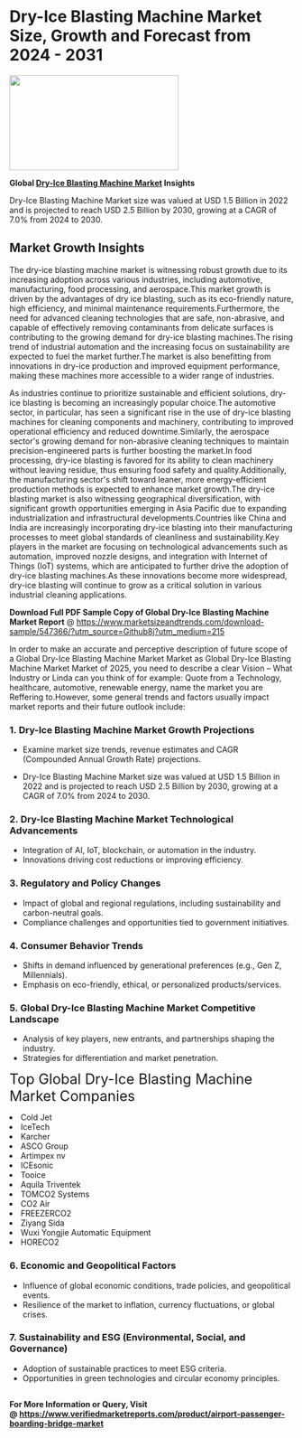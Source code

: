 <H1>Dry-Ice Blasting Machine Market Size, Growth and Forecast from 2024 - 2031</H1><img class="aligncenter size-medium wp-image-584254" src="https://thirdeyenews.in/wp-content/uploads/2024/09/Global-Market-Research-300x168.jpeg" alt="" width="300" height="168" /><p><strong>Global&nbsp;<a href="https://www.marketsizeandtrends.com/download-sample/547366/?utm_source=Github8j?utm_medium=215">Dry-Ice Blasting Machine Market</a> Insights</strong></p><p>Dry-Ice Blasting Machine Market size was valued at USD 1.5 Billion in 2022 and is projected to reach USD 2.5 Billion by 2030, growing at a CAGR of 7.0% from 2024 to 2030.</p><p><h2>Market Growth Insights</h2> <p>The dry-ice blasting machine market is witnessing robust growth due to its increasing adoption across various industries, including automotive, manufacturing, food processing, and aerospace.This market growth is driven by the advantages of dry ice blasting, such as its eco-friendly nature, high efficiency, and minimal maintenance requirements.Furthermore, the need for advanced cleaning technologies that are safe, non-abrasive, and capable of effectively removing contaminants from delicate surfaces is contributing to the growing demand for dry-ice blasting machines.The rising trend of industrial automation and the increasing focus on sustainability are expected to fuel the market further.The market is also benefitting from innovations in dry-ice production and improved equipment performance, making these machines more accessible to a wider range of industries.</p> <p>As industries continue to prioritize sustainable and efficient solutions, dry-ice blasting is becoming an increasingly popular choice.The automotive sector, in particular, has seen a significant rise in the use of dry-ice blasting machines for cleaning components and machinery, contributing to improved operational efficiency and reduced downtime.Similarly, the aerospace sector's growing demand for non-abrasive cleaning techniques to maintain precision-engineered parts is further boosting the market.In food processing, dry-ice blasting is favored for its ability to clean machinery without leaving residue, thus ensuring food safety and quality.Additionally, the manufacturing sector's shift toward leaner, more energy-efficient production methods is expected to enhance market growth.The dry-ice blasting market is also witnessing geographical diversification, with significant growth opportunities emerging in Asia Pacific due to expanding industrialization and infrastructural developments.Countries like China and India are increasingly incorporating dry-ice blasting into their manufacturing processes to meet global standards of cleanliness and sustainability.Key players in the market are focusing on technological advancements such as automation, improved nozzle designs, and integration with Internet of Things (IoT) systems, which are anticipated to further drive the adoption of dry-ice blasting machines.As these innovations become more widespread, dry-ice blasting will continue to grow as a critical solution in various industrial cleaning applications.</p> <p><span class=""><strong>Download Full PDF Sample Copy of Global Dry-Ice Blasting Machine Market Report</strong> @ <a href="https://www.marketsizeandtrends.com/download-sample/547366/?utm_source=Github8j?utm_medium=215" target="_blank">https://www.marketsizeandtrends.com/download-sample/547366/?utm_source=Github8j?utm_medium=215</a></span></p><p>In order to make an accurate and perceptive description of future scope of a Global&nbsp;Dry-Ice Blasting Machine Market Market as Global&nbsp;Dry-Ice Blasting Machine Market Market of 2025, you need to describe a clear Vision &ndash; What Industry or Linda can you think of for example: Quote from a Technology, healthcare, automotive, renewable energy, name the market you are Reffering to.However, some general trends and factors usually impact market reports and their future outlook include:</p><h3>1.&nbsp;<strong>Dry-Ice Blasting Machine Market Growth Projections</strong></h3><ul><li>Examine market size trends, revenue estimates and CAGR (Compounded Annual Growth Rate) projections.</li><li><p>Dry-Ice Blasting Machine Market size was valued at USD 1.5 Billion in 2022 and is projected to reach USD 2.5 Billion by 2030, growing at a CAGR of 7.0% from 2024 to 2030.</p></li></ul><h3>2.&nbsp;<strong>Dry-Ice Blasting Machine Market Technological Advancements</strong></h3><ul><li>Integration of AI, IoT, blockchain, or automation in the industry.</li><li>Innovations driving cost reductions or improving efficiency.</li></ul><h3>3.&nbsp;<strong>Regulatory and Policy Changes</strong></h3><ul><li>Impact of global and regional regulations, including sustainability and carbon-neutral goals.</li><li>Compliance challenges and opportunities tied to government initiatives.</li></ul><h3>4.&nbsp;<strong>Consumer Behavior Trends</strong></h3><ul><li>Shifts in demand influenced by generational preferences (e.g., Gen Z, Millennials).</li><li>Emphasis on eco-friendly, ethical, or personalized products/services.</li></ul><h3>5.&nbsp;<strong>Global Dry-Ice Blasting Machine Market Competitive Landscape</strong></h3><ul><li>Analysis of key players, new entrants, and partnerships shaping the industry.</li><li>Strategies for differentiation and market penetration.</li></ul><p data-pm-slice="1 1 []"><span style="color: inherit; font-family: inherit; font-size: 25px;">Top Global Dry-Ice Blasting Machine Market Companies</span></p><div class="" data-test-id=""><p><li>Cold Jet</li><li> IceTech</li><li> Karcher</li><li> ASCO Group</li><li> Artimpex nv</li><li> ICEsonic</li><li> Tooice</li><li> Aquila Triventek</li><li> TOMCO2 Systems</li><li> CO2 Air</li><li> FREEZERCO2</li><li> Ziyang Sida</li><li> Wuxi Yongjie Automatic Equipment</li><li> HORECO2</li></p></div><h3>6.&nbsp;<strong>Economic and Geopolitical Factors</strong></h3><ul><li>Influence of global economic conditions, trade policies, and geopolitical events.</li><li>Resilience of the market to inflation, currency fluctuations, or global crises.</li></ul><h3>7.&nbsp;<strong>Sustainability and ESG (Environmental, Social, and Governance)</strong></h3><ul><li>Adoption of sustainable practices to meet ESG criteria.</li><li>Opportunities in green technologies and circular economy principles.</li></ul><h2><strong style="font-size: 14px;">For More Information or Query, Visit @&nbsp;</strong><a style="background-color: #ffffff; font-size: 14px;" href="https://www.marketsizeandtrends.com/report/dry-ice-blasting-machine-market/" target="_blank">https://www.verifiedmarketreports.com/product/airport-passenger-boarding-bridge-market</a></h2>